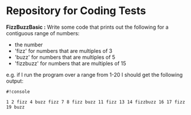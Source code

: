 # Repository for Coding Tests #


**FizzBuzzBasic :**
Write some code that prints out the following for a contiguous range of numbers:

* the number
* 'fizz' for numbers that are multiples of 3
* 'buzz' for numbers that are multiples of 5
* 'fizzbuzz' for numbers that are multiples of 15

e.g. if I run the program over a range from 1-20 I should get the following output:


```
#!console

1 2 fizz 4 buzz fizz 7 8 fizz buzz 11 fizz 13 14 fizzbuzz 16 17 fizz 19 buzz

```